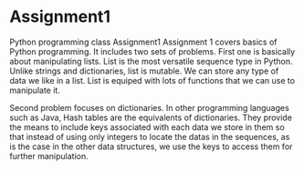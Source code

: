 # Assignment1
Python programming class Assignment1 
Assignment 1 covers basics of Python programming. It includes two sets of problems. First one is basically about manipulating lists. List is the most versatile sequence type in Python. Unlike strings and dictionaries, list is mutable. We can store any type of data we like in a list. List is equiped with lots of functions that we can use to manipulate it. 

Second problem focuses on dictionaries. In other programming languages such as Java, Hash tables are the equivalents of dictionaries. They provide the means to include keys associated with each data we store in them so that instead of using only integers to locate the datas in the sequences, as is the case in the other data structures, we use the keys to access them for further manipulation. 
